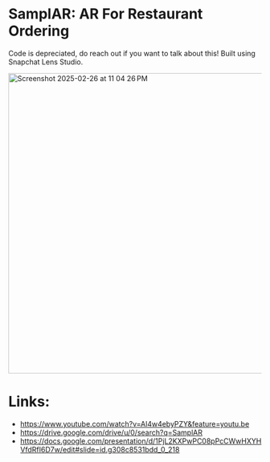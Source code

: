 # SamplAR: AR For Restaurant Ordering

Code is depreciated, do reach out if you want to talk about this! Built using Snapchat Lens Studio. 

<img width="598" alt="Screenshot 2025-02-26 at 11 04 26 PM" src="https://github.com/user-attachments/assets/eb04d72d-dbf5-4716-80b4-fba211962bd6" />

# Links:
- https://www.youtube.com/watch?v=Al4w4ebyPZY&feature=youtu.be 
- https://drive.google.com/drive/u/0/search?q=SamplAR 
- https://docs.google.com/presentation/d/1PjL2KXPwPC08pPcCWwHXYHVfdRfI6D7w/edit#slide=id.g308c8531bdd_0_218



